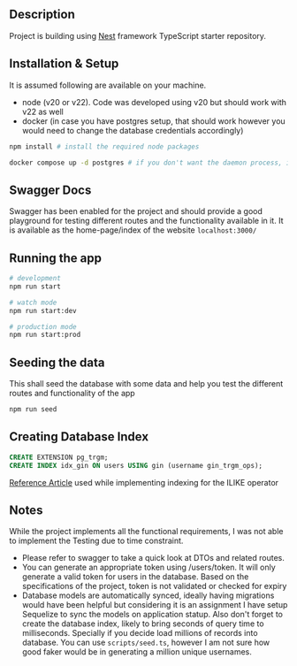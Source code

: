 ## Description
Project is building using [Nest](https://github.com/nestjs/nest) framework TypeScript starter repository.

## Installation & Setup
It is assumed following are available on your machine.
- node (v20 or v22). Code was developed using v20 but should work with v22 as well
- docker (in case you have postgres setup, that should work however you would need to change the database credentials accordingly)

```bash
npm install # install the required node packages

docker compose up -d postgres # if you don't want the daemon process, ignore the -d flag
```

## Swagger Docs
Swagger has been enabled for the project and should provide a good playground for testing
different routes and the functionality available in it. It is available as the home-page/index of the website `localhost:3000/`

## Running the app
```bash
# development
npm run start

# watch mode
npm run start:dev

# production mode
npm run start:prod
```

## Seeding the data
This shall seed the database with some data and help you test the different routes
and functionality of the app
```bash
npm run seed
```

## Creating Database Index
```sql
CREATE EXTENSION pg_trgm;
CREATE INDEX idx_gin ON users USING gin (username gin_trgm_ops);
```
[Reference Article](https://www.cybertec-postgresql.com/en/postgresql-more-performance-for-like-and-ilike-statements/) used while implementing indexing for the ILIKE operator



## Notes
While the project implements all the functional requirements, I was not able to implement the Testing due to time constraint.
- Please refer to swagger to take a quick look at DTOs and related routes.
- You can generate an appropriate token using /users/token. It will only generate a valid token for users in the database. Based on the specifications of the project, token is not validated or checked for expiry
- Database models are automatically synced, ideally having migrations would have been helpful but considering it is an assignment I have setup Sequelize to sync the models on application statup. Also don't forget to create the database index, likely to bring seconds of query time to milliseconds. Specially if you decide load millions of records into database. You can use `scripts/seed.ts`, however I am not sure how good faker would be in generating a million unique usernames.

